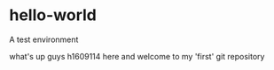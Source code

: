 # hello-world

A test environment

what's up guys h1609114 here and welcome to my 'first' git repository
